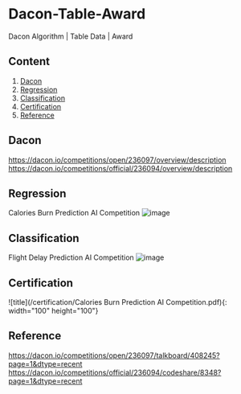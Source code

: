 # Dacon-Table-Award
Dacon Algorithm | Table Data | Award


## Content
1. [Dacon](#Dacon)
2. [Regression](#Regression)
3. [Classification](#Classification)
4. [Certification](#Certification)
5. [Reference](#Reference)


## Dacon
https://dacon.io/competitions/open/236097/overview/description
https://dacon.io/competitions/official/236094/overview/description

## Regression
Calories Burn Prediction AI Competition
![image](https://github.com/seok-AI/Dacon-Table-Award/assets/85815265/c9f46b1e-4341-44dc-805f-952be9d1e585)

## Classification
Flight Delay Prediction AI Competition
![image](https://github.com/seok-AI/Dacon-Table-Award/assets/85815265/7e921f09-3252-48f3-b043-9f84cbd03e4c)

## Certification
![title](/certification/Calories Burn Prediction AI Competition.pdf){: width="100" height="100"}

## Reference
https://dacon.io/competitions/open/236097/talkboard/408245?page=1&dtype=recent
https://dacon.io/competitions/official/236094/codeshare/8348?page=1&dtype=recent
